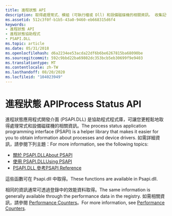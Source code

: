 ```yaml
---
title: 進程狀態 API
description: 取得處理常式、模組 (可執行檔或 Dll) 和設備磁碟機的相關資訊。 收集記憶體使用量資料。 取得實際對應至進程內容的記憶體數量快照集。
ms.assetid: 512c3f0f-b1b5-43a0-9460-eb668315d6f4
keywords:
- 進程狀態 API
- 進程狀態協助程式
- PSAPI.DLL
ms.topic: article
ms.date: 05/31/2018
ms.openlocfilehash: d6a2234ee53acda22df6b6be6267815ba68090be
ms.sourcegitcommit: 592c9bbd22ba69802dc353bcb5eb30699f9e9403
ms.translationtype: MT
ms.contentlocale: zh-TW
ms.lasthandoff: 08/20/2020
ms.locfileid: "104023949"
---
```

# <a name="process-status-api"></a><span data-ttu-id="08b8b-108">進程狀態 API</span><span class="sxs-lookup"><span data-stu-id="08b8b-108">Process Status API</span></span>

<span data-ttu-id="08b8b-109">進程狀態應用程式開發介面 (PSAPI.DLL) 是協助程式程式庫，可讓您更輕鬆地取得處理常式和設備磁碟機的相關資訊。</span><span class="sxs-lookup"><span data-stu-id="08b8b-109">The process status application programming interface (PSAPI) is a helper library that makes it easier for you to obtain information about processes and device drivers.</span></span> <span data-ttu-id="08b8b-110">如需詳細資訊，請參閱下列主題：</span><span class="sxs-lookup"><span data-stu-id="08b8b-110">For more information, see the following topics:</span></span>

-   [<span data-ttu-id="08b8b-111">關於 PSAPI.DLL</span><span class="sxs-lookup"><span data-stu-id="08b8b-111">About PSAPI</span></span>](about-psapi.md)
-   [<span data-ttu-id="08b8b-112">使用 PSAPI.DLL</span><span class="sxs-lookup"><span data-stu-id="08b8b-112">Using PSAPI</span></span>](using-psapi.md)
-   [<span data-ttu-id="08b8b-113">PSAPI.DLL 參考</span><span class="sxs-lookup"><span data-stu-id="08b8b-113">PSAPI Reference</span></span>](psapi-reference.md)

<span data-ttu-id="08b8b-114">這些函數可在 Psapi.dll 中取得。</span><span class="sxs-lookup"><span data-stu-id="08b8b-114">These functions are available in Psapi.dll.</span></span>

<span data-ttu-id="08b8b-115">相同的資訊通常可透過登錄中的效能資料取得。</span><span class="sxs-lookup"><span data-stu-id="08b8b-115">The same information is generally available through the performance data in the registry.</span></span> <span data-ttu-id="08b8b-116">如需相關資訊，請參閱 [Performance Counters](/windows/desktop/PerfCtrs/performance-counters-portal)。</span><span class="sxs-lookup"><span data-stu-id="08b8b-116">For more information, see [Performance Counters](/windows/desktop/PerfCtrs/performance-counters-portal).</span></span>

 

 